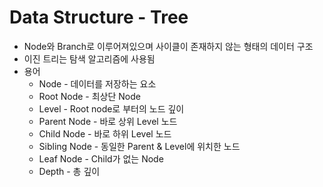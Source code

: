 # Data Structure - Tree
- Node와 Branch로 이루어져있으며 사이클이 존재하지 않는 형태의 데이터 구조
- 이진 트리는 탐색 알고리즘에 사용됨
- 용어
  * Node - 데이터를 저장하는 요소 
  * Root Node - 최상단 Node
  * Level - Root node로 부터의 노드 깊이
  * Parent Node - 바로 상위 Level 노드
  * Child Node - 바로 하위 Level 노드
  * Sibling Node - 동일한 Parent & Level에 위치한 노드
  * Leaf Node - Child가 없는 Node
  * Depth - 총 깊이
